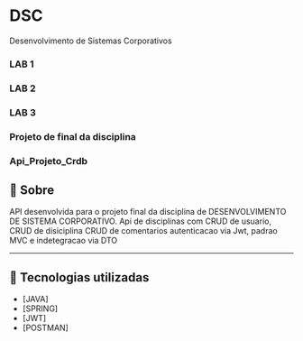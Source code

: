 # DSC
Desenvolvimento de Sistemas Corporativos

### LAB 1
### LAB 2 
### LAB 3

### Projeto de final da disciplina 

### Api_Projeto_Crdb

## 📑 Sobre

API desenvolvida para o projeto final da disciplina de DESENVOLVIMENTO DE SISTEMA CORPORATIVO. Api de disciplinas com CRUD de usuario, CRUD de disiciplina CRUD de comentarios autenticacao via Jwt, padrao MVC e indetegracao via DTO

---

## 🚀 Tecnologias utilizadas

- [JAVA]
- [SPRING]
- [JWT]
- [POSTMAN]
